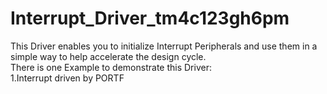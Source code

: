 # Interrupt_Driver_tm4c123gh6pm
This Driver enables you to initialize Interrupt Peripherals and use them in a simple way to help accelerate the design cycle.  
There is one Example to demonstrate this Driver:  
1.Interrupt driven by PORTF


